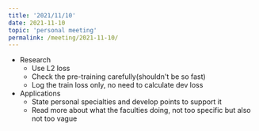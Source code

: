 ```yaml
---
title: '2021/11/10'
date: 2021-11-10
topic: 'personal meeting'
permalink: /meeting/2021-11-10/
---
```

+ Research
  + Use L2 loss
  + Check the pre-training carefully(shouldn't be so fast)
  + Log the train loss only, no need to calculate dev loss
+ Applications
  + State personal specialties and develop points to support it
  + Read more about what the faculties doing, not too specific but also not too vague
